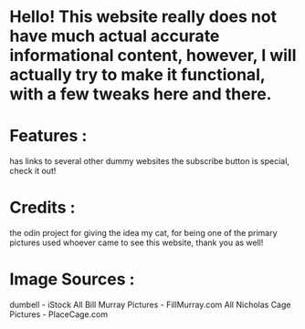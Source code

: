 # Hello! This website really does not have much actual accurate informational content, however, I will actually try to make it functional, with a few tweaks here and there. 

# Features :
has links to several other dummy websites
the subscribe button is special, check it out!

# Credits :
the odin project for giving the idea
my cat, for being one of the primary pictures used
whoever came to see this website, thank you as well!

# Image Sources :

dumbell - iStock
All Bill Murray Pictures - FillMurray.com
All Nicholas Cage Pictures - PlaceCage.com